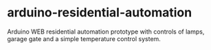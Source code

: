 # arduino-residential-automation
Arduino WEB residential automation prototype with controls of lamps, garage gate and a simple temperature control system. 
